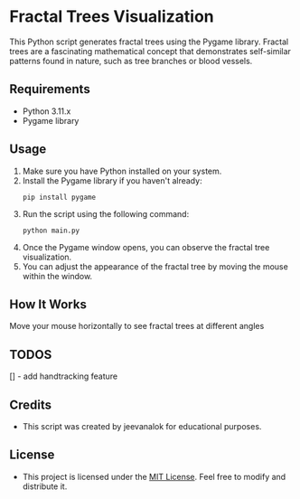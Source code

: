 # Fractal Trees Visualization

This Python script generates fractal trees using the Pygame library. Fractal trees are a fascinating mathematical concept that demonstrates self-similar patterns found in nature, such as tree branches or blood vessels.

## Requirements
- Python 3.11.x
- Pygame library

## Usage
1. Make sure you have Python installed on your system.
2. Install the Pygame library if you haven't already:
    ```
    pip install pygame
    ```
3. Run the script using the following command:
    ```
    python main.py
    ```
4. Once the Pygame window opens, you can observe the fractal tree visualization.
5. You can adjust the appearance of the fractal tree by moving the mouse within the window.

## How It Works
Move your mouse horizontally to see fractal trees at different angles

## TODOS
[] - add handtracking feature


## Credits
- This script was created by jeevanalok for educational purposes.

## License
- This project is licensed under the [MIT License](https://opensource.org/licenses/MIT). Feel free to modify and distribute it.
